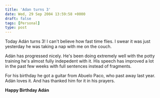 ```yaml
---
title: 'Adan turns 3'
date: Wed, 29 Sep 2004 13:59:58 +0000
draft: false
tags: [Personal]
type: post
---
```


Today Adán turns 3! I can't believe how fast time flies. I swear it was just yesterday he was taking a nap with me on the couch.

Adán has progressed nicely. He's been doing extremely well with the potty training he's almost fully indepedent with it. His speech has improved a lot in the past few weeks with full sentences instead of fragments.

For his birthday he got a guitar from Abuelo Paco, who past away last year. Adán loves it. And has thanked him for it in his prayers.

**Happy Birthday Adán**
